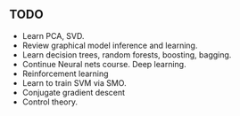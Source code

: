 ## TODO

* Learn PCA, SVD.
* Review graphical model inference and learning.
* Learn decision trees, random forests, boosting, bagging.
* Continue Neural nets course. Deep learning.
* Reinforcement learning
* Learn to train SVM via SMO.
* Conjugate gradient descent
* Control theory.
